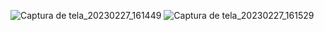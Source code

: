 ![Captura de tela_20230227_161449](https://user-images.githubusercontent.com/101605494/221662133-01b5cd4b-2c37-463b-b968-8944bfbecb38.png)
![Captura de tela_20230227_161529](https://user-images.githubusercontent.com/101605494/221662154-fdd3684e-f4e8-4411-9517-a94c27a736f3.png)
